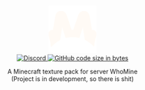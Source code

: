 <div align="center">
  <br>
  <a href="https://minersstudios.com">
    <img src="https://raw.githubusercontent.com/MinersStudios/.github/main/assets/logos/logo_white.png" alt="MinersStudios">
  </a>
  <br>
  <a href="https://whomine.net/discord">
    <img alt="Discord" src="https://img.shields.io/discord/928575868643733535?color=000000&label=WhoMine&logo=Discord&logoColor=FFFFFF&style=for-the-badge">
  </a>
  <a href="#">
    <img alt="GitHub code size in bytes" src="https://staging.shields.io/github/languages/code-size/MinersStudios/msTextures?style=for-the-badge&color=000000">
  </a>
  <p>
    A Minecraft texture pack for server WhoMine<br>
    (Project is in development, so there is shit)
  </p>
  <br>
</div>
